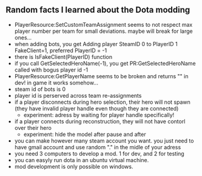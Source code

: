 ## Random facts I learned about the Dota modding

- PlayerResource:SetCustomTeamAssignment seems to not respect max player number per team for small deviations. maybe will break for large ones...
- when adding bots, you get Adding player SteamID 0 to PlayerID 1 FakeClient=1, preferred PlayerID = -1
- there is IsFakeClient(PlayerID) function
- if you call GetSelectedHeroName(-1), you get PR:GetSelectedHeroName called with bogus player id -1
- PlayerResource:GetPlayerName seems to be broken and returns "" in dev! in game it works somehow...
- steam id of bots is 0
- player id is perserved across team re-assignments
- if a player disconnects during hero selection, their hero will not spawn (they have invalid player handle even though they are connected)
	- experiment: adress by waiting for player handle specifically!
- if a player connects during reconstruction, they will not have contorl over their hero
	- experiment: hide the model after pause and after
- you can make however many steam account you want. you just need to have gmail account and use random "." in the midle of your adress
- you need 3 computers to develop a mod. 1 for dev, and 2 for testing
- you can easyly run dota in an ubuntu virtual machine.
- mod development is only possible on windows.
